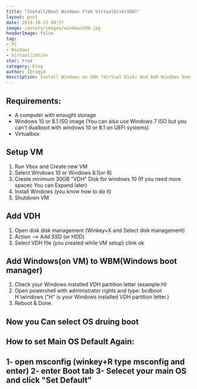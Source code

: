 ```yaml
---
title: "Install/Boot Windows From VirtualDisk(VDH)"
layout: post
date: 2019-10-13 00:57
image: /assets/images/windowsVDH.jpg
headerImage: false
tag:
- PC
- Windows
- Virtualization
star: true
category: blog
author: İbragim
description: Install Windows on VDH (Virtual Disk) And Add Windows boot manager
---
```


## Requirements:
* A computer with enought storage
* Windows 10 or 8.1 ISO image (You can also use Windows 7 ISO but you can't dualboot with windows 10 or 8.1 on UEFI systems)
* Virtualbox

## Setup VM
1. Run Vbox and Create new VM
2. Select Windows 10 or Windows 8.1(or 8)
3. Create minimum 30GB "VDH" Disk for windows 10 (If you need more spacec You can Expand later)
4. Install Windows (you know how to do it)
5. Shutdown VM

## Add VDH
1. Open disk disk management (Winkey+X and Select disk management)
2. Action --> Add SSD (or HDD)
3. Select VDH file (you created while VM setup) clink ok

## Add Windows(on VM) to WBM(Windows boot manager)
1. Check your Windows installed VDH partition letter (example:H)
5. Open powershell with administrator rights and type: bcdboot H:\windows ("H" is your Windows installed VDH partition letter.)
6. Reboot & Done.

## Now you Can select OS druing boot

## How to set Main OS Default Again:
1- open msconfig (winkey+R type msconfig and enter)
2- enter Boot tab
3- Selecet your main OS and click "Set Default"
---